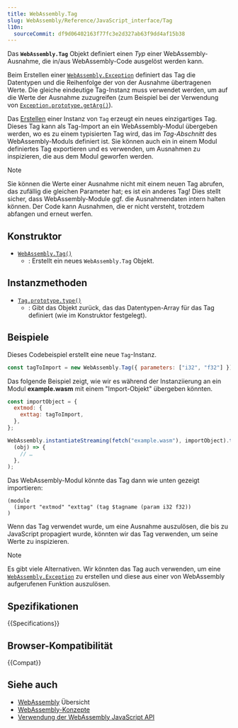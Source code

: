 ```yaml
---
title: WebAssembly.Tag
slug: WebAssembly/Reference/JavaScript_interface/Tag
l10n:
  sourceCommit: df9d06402163f77fc3e2d327ab63f9dd4af15b38
---
```


Das **`WebAssembly.Tag`** Objekt definiert einen _Typ_ einer WebAssembly-Ausnahme, die in/aus WebAssembly-Code ausgelöst werden kann.

Beim Erstellen einer [`WebAssembly.Exception`](/de/docs/WebAssembly/Reference/JavaScript_interface/Exception) definiert das Tag die Datentypen und die Reihenfolge der von der Ausnahme übertragenen Werte. Die gleiche eindeutige Tag-Instanz muss verwendet werden, um auf die Werte der Ausnahme zuzugreifen (zum Beispiel bei der Verwendung von [`Exception.prototype.getArg()`](/de/docs/WebAssembly/Reference/JavaScript_interface/Exception/getArg)).

Das [Erstellen](/de/docs/WebAssembly/Reference/JavaScript_interface/Tag/Tag) einer Instanz von `Tag` erzeugt ein neues einzigartiges Tag. Dieses Tag kann als Tag-Import an ein WebAssembly-Modul übergeben werden, wo es zu einem typisierten Tag wird, das im _Tag-Abschnitt_ des WebAssembly-Moduls definiert ist. Sie können auch ein in einem Modul definiertes Tag exportieren und es verwenden, um Ausnahmen zu inspizieren, die aus dem Modul geworfen werden.

> [!NOTE]
> Sie können die Werte einer Ausnahme nicht mit einem neuen Tag abrufen, das zufällig die gleichen Parameter hat; es ist ein anderes Tag!
> Dies stellt sicher, dass WebAssembly-Module ggf. die Ausnahmendaten intern halten können.
> Der Code kann Ausnahmen, die er nicht versteht, trotzdem abfangen und erneut werfen.

## Konstruktor

- [`WebAssembly.Tag()`](/de/docs/WebAssembly/Reference/JavaScript_interface/Tag/Tag)
  - : Erstellt ein neues `WebAssembly.Tag` Objekt.

## Instanzmethoden

- [`Tag.prototype.type()`](/de/docs/WebAssembly/Reference/JavaScript_interface/Tag/type)
  - : Gibt das Objekt zurück, das das Datentypen-Array für das Tag definiert (wie im Konstruktor festgelegt).

## Beispiele

Dieses Codebeispiel erstellt eine neue `Tag`-Instanz.

```js
const tagToImport = new WebAssembly.Tag({ parameters: ["i32", "f32"] });
```

Das folgende Beispiel zeigt, wie wir es während der Instanziierung an ein Modul **example.wasm** mit einem "Import-Objekt" übergeben könnten.

```js
const importObject = {
  extmod: {
    exttag: tagToImport,
  },
};

WebAssembly.instantiateStreaming(fetch("example.wasm"), importObject).then(
  (obj) => {
    // …
  },
);
```

Das WebAssembly-Modul könnte das Tag dann wie unten gezeigt importieren:

```wasm
(module
  (import "extmod" "exttag" (tag $tagname (param i32 f32))
)
```

Wenn das Tag verwendet wurde, um eine Ausnahme auszulösen, die bis zu JavaScript propagiert wurde, könnten wir das Tag verwenden, um seine Werte zu inspizieren.

> [!NOTE]
> Es gibt viele Alternativen. Wir könnten das Tag auch verwenden, um eine [`WebAssembly.Exception`](/de/docs/WebAssembly/Reference/JavaScript_interface/Exception) zu erstellen und diese aus einer von WebAssembly aufgerufenen Funktion auszulösen.

## Spezifikationen

{{Specifications}}

## Browser-Kompatibilität

{{Compat}}

## Siehe auch

- [WebAssembly](/de/docs/WebAssembly) Übersicht
- [WebAssembly-Konzepte](/de/docs/WebAssembly/Guides/Concepts)
- [Verwendung der WebAssembly JavaScript API](/de/docs/WebAssembly/Guides/Using_the_JavaScript_API)
